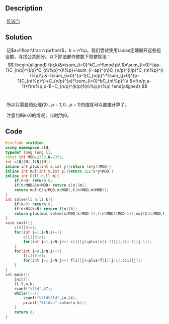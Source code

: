 ## Description	

​	[传送门](https://www.lydsy.com/JudgeOnline/problem.php?id=4591)



## Solution

​	记$a=\lfloor\frac n p\rfloor$，$b=n\%p$。我们尝试使用Lucas定理展开这些组合数，寻找公共部分。以下除法都作整数下取整除法：
$$
\begin{aligned}
f(n,k)&=\sum_{i=0}^kC_n^i\mod p\\
&=\sum_{i=0}^{ap-1}C_{n/p}^{i/p}*C_{n\%p}^{i\%p}+\sum_{i=ap}^{n}C_{n/p}^{i/p}*C_{n\%p}^{i\%p}\\
&=(\sum_{i=0}^{a-1}C_{n/p}^i*\sum_{j=0}^{p-1}C_{n\%p}^j)+C_{n/p}^{a}*\sum_{i=0}^bC_{n\%p}^i\\
&=f(n/p,a-1)*f(n\%p,p-1)+C_{n/p}^{k/p}f(n\%p,k\%p)
\end{aligned}
$$
​	

​	所以只需要预处理$f(0...p-1,0...p-1)$的值就可以直接计算了。

​	注意判断k<0的情况，此时$f$为0。





## Code

```c++
#include <cstdio>
using namespace std;
typedef long long ll;
const int MOD=2333,N=2351;
int c[N][N],f[N][N];
inline int plus(int x,int y){return (x+y)%MOD;}
inline int mul(int x,int y){return 1LL*x*y%MOD;}
inline int C(ll n,ll m){
	if(n<m) return 0;
	if(n<MOD&&m<MOD) return c[n][m];
	return mul(C(n/MOD,m/MOD),C(n%MOD,m%MOD));
}
int solve(ll n,ll k){
	if(k<0) return 0;
	if(n<N&&k<N) return f[n][k];
	return plus(mul(solve(n/MOD,k/MOD-1),f[n%MOD][MOD-1]),mul(C(n/MOD,k/MOD),f[n%MOD][k%MOD]));
}
void init(){
	c[0][0]=1;
	for(int i=1;i<N;i++){
		c[i][0]=1;
		for(int j=1;j<N;j++) c[i][j]=plus(c[i-1][j],c[i-1][j-1]);
	}
	for(int i=0;i<N;i++){
		f[i][0]=1;
		for(int j=1;j<N;j++) f[i][j]=plus(f[i][j-1],c[i][j]);
	}
}
int main(){
	init();		
	ll T,n,k;
	scanf("%lld",&T);
	while(T--){
		scanf("%lld%lld",&n,&k);
		printf("%lld\n",solve(n,k));
	}
	return 0;
}
```

